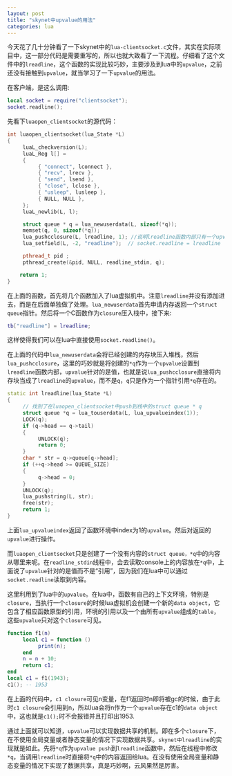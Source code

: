 ```yaml
---
layout: post
title: "skynet中upvalue的用法"
categories: lua
---
```


今天花了几十分钟看了一下skynet中的```lua-clientsocket.c```文件，其实在实际项目中，这一部分代码是需要重写的，所以也就大致看了一下流程。仔细看了这个文件中的```lreadline```，这个函数的实现比较巧妙，主要涉及到lua中的```upvalue```，之前还没有接触到```upvalue```，就当学习了一下```upvalue```的用法。

在客户端，是这么调用:

``` lua
local socket = require("clientsocket");
socket.readline();
```

先看下```luaopen_clientsocket```的源代码：

``` c++
int luaopen_clientsocket(lua_State *L) 
{
	 luaL_checkversion(L);
	 luaL_Reg l[] = 
	 {
		  { "connect", lconnect },
		  { "recv", lrecv },
		  { "send", lsend },
		  { "close", lclose },
		  { "usleep", lusleep },
		  { NULL, NULL },
	 };
	 luaL_newlib(L, l);

	 struct queue * q = lua_newuserdata(L, sizeof(*q));
	 memset(q, 0, sizeof(*q));
	 lua_pushcclosure(L, lreadline, 1); //说明lreadline函数内部只有一个upvalue值
	 lua_setfield(L, -2, "readline");  // socket.readline = lreadline

	 pthread_t pid ;
	 pthread_create(&pid, NULL, readline_stdin, q);

	return 1;
}
```

在上面的函数，首先将几个函数加入了lua虚拟机中。注意```lreadline```并没有添加进去，而是在后面单独做了处理。```lua_newuserdata```首先申请内存返回一个```struct``` ```queue```指针。然后将一个C函数作为```closure```压入栈中，接下来:  

``` lua
tb["readline"] = lreadline;
```

这样使得我们可以在lua中直接使用```socket.readline()```。

在上面的代码中```lua_newuserdata```会将已经创建的内存块压入堆栈，然后```lua_pushcclosure```，这里的巧妙就是将创建的```*q```作为一个```upvalue```设置到```lreadline```函数内部，```upvalue```针对的是值，也就是说```lua_pushcclosure```直接将内存块当成了```lreadline```的```upvalue```，而不是```q```，```q```只是作为一个指针引用```*q```存在的。

``` c++
static int lreadline(lua_State *L) 
{
	 // 找到了在luaopen_clientsocket中push到栈中的struct queue * q
	 struct queue *q = lua_touserdata(L, lua_upvalueindex(1));
	 LOCK(q);
	 if (q->head == q->tail) 
	 {
		  UNLOCK(q);
		  return 0;
	 }
	 char * str = q->queue[q->head];
	 if (++q->head >= QUEUE_SIZE) 
	 {
		  q->head = 0;
	 }
	 UNLOCK(q);
	 lua_pushstring(L, str);
	 free(str);
	 return 1;
}
```

上面```lua_upvalueindex```返回了函数环境中index为1的```upvalue```。然后对返回的```upvalue```进行操作。

而```luaopen_clientsocket```只是创建了一个没有内容的```struct queue，*q```中的内容从哪里来呢。在```readline_stdin```线程中，会去读取console上的内容放在```*q```中，上面说了```upvalue```针对的是值而不是“引用”，因为我们在lua中可以通过```socket.readline```读取到内容。

这里利用到了lua中的```upvalue```。在lua中，函数有自己的上下文环境，特别是```closure```，当执行一个```closure```的时候lua虚拟机会创建一个新的```data object```，它包含了相应函数原型的引用，环境的引用以及一个由所有```upvalue```组成的```table```，这些```upvalue```只对这个```closure```可见。

``` lua
function f1(n)
     local c1 = function ()
          print(n);
     end
     n = n + 10;
     return c1;
end
local c1 = f1(1943);
c1(); -- 1953
```

在上面的代码中，```c1 closure```可见n变量，在f1返回时n即将被gc的时候，由于此时```c1 closure```会引用到n，所以lua会将n作为一个```upvalue```存在c1的```data object```中，这也就是```c1();```时不会报错并且打印出1953.

通过上面就可以知道，```upvalue```可以实现数据共享的机制。即在多个```closure```下，在不使用全局变量或者静态变量的情况下实现数据共享。```skynet中lreadline```的实现就是如此。先将```*q```作为```upvalue push```到```lreadline```函数中，然后在线程中修改```*q```，当调用```lreadline```时直接将```*q```中的内容返回给lua。在没有使用全局变量和静态变量的情况下实现了数据共享，真是巧妙啊，云风果然是厉害。
